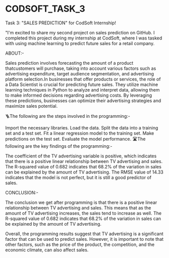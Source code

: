 # CODSOFT_TASK_3

Task 3: "SALES PREDICTION" for CodSoft Internship!

"I'm excited to share my second project on sales prediction on GitHub. I completed this project during my internship at CodSoft, where I was tasked with using machine learning to predict future sales for a retail company.

ABOUT:-

Sales prediction involves forecasting the amount of a product thatcustomers will purchase, taking into account various factors such as advertising expenditure, target audience segmentation, and advertising platform selection.In businesses that offer products or services, the role of a Data Scientist is crucial for predicting future sales. They utilize machine learning techniques in Python to analyze and interpret data, allowing them to make informed decisions regarding advertising costs. By leveraging these predictions, businesses can optimize their advertising strategies and maximize sales potential.

🪜The following are the steps involved in the programming:-

Import the necessary libraries.
Load the data.
Split the data into a training set and a test set.
Fit a linear regression model to the training set.
Make predictions on the test set.
Evaluate the model performance.
🛣️The following are the key findings of the programming:-

The coefficient of the TV advertising variable is positive, which indicates that there is a positive linear relationship between TV advertising and sales. The R-squared value of 0.682 indicates that 68.2% of the variation in sales can be explained by the amount of TV advertising. The RMSE value of 14.33 indicates that the model is not perfect, but it is still a good predictor of sales.

CONCLUSION:-

The conclusion we get after programming is that there is a positive linear relationship between TV advertising and sales. This means that as the amount of TV advertising increases, the sales tend to increase as well. The R-squared value of 0.682 indicates that 68.2% of the variation in sales can be explained by the amount of TV advertising.

Overall, the programming results suggest that TV advertising is a significant factor that can be used to predict sales. However, it is important to note that other factors, such as the price of the product, the competition, and the economic climate, can also affect sales.
